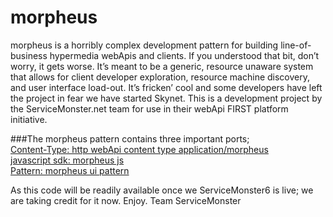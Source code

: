 morpheus
========
morpheus is a horribly complex development pattern for building line-of-business hypermedia webApis and clients. If you understood that bit, don’t worry, it gets worse. It’s meant to be a generic, resource unaware system that allows for client developer exploration, resource machine discovery, and user interface load-out. It’s fricken’ cool and some developers have left the project in fear we have started Skynet. This is a development project by the ServiceMonster.net team for use in their webApi FIRST platform initiative.

###The morpheus pattern contains three important ports;  
[Content-Type: http webApi content type application/morpheus](https://github.com/jskowalski/morpheus/tree/master/morpheus-content-type)  
[javascript sdk: morpheus js](https://github.com/jskowalski/morpheus/tree/master/morpheus-js)  
[Pattern: morpheus ui pattern](https://github.com/jskowalski/morpheus/tree/master/morpheus-ui)

As this code will be readily available once we ServiceMonster6 is live; we are taking credit for it now. Enjoy. 
Team ServiceMonster
